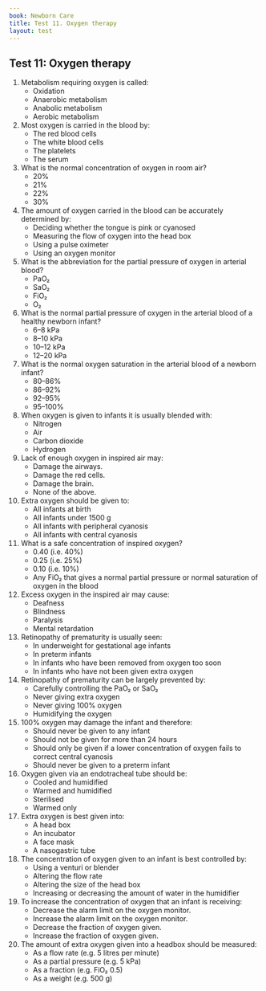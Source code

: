 ```yaml
---
book: Newborn Care
title: Test 11. Oxygen therapy
layout: test
---
```


## Test 11: Oxygen therapy

1.	Metabolism requiring oxygen is called:
	-	Oxidation
	-	Anaerobic metabolism
	-	Anabolic metabolism
	+	Aerobic metabolism
2.	Most oxygen is carried in the blood by:
	+	The red blood cells
	-	The white blood cells
	-	The platelets
	-	The serum
3.	What is the normal concentration of oxygen in room air?
	-	20%
	+	21%
	-	22%
	-	30%
4.	The amount of oxygen carried in the blood can be accurately determined by: 
	-	Deciding whether the tongue is pink or cyanosed
	-	Measuring the flow of oxygen into the head box
	+	Using a pulse oximeter
	-	Using an oxygen monitor
5.	What is the abbreviation for the partial pressure of oxygen in arterial blood?
	+	PaO₂
	-	SaO₂
	-	FiO₂
	-	O₂
6.	What is the normal partial pressure of oxygen in the arterial blood of a healthy newborn infant?
	-	6–8 kPa
	+	8–10 kPa
	-	10–12 kPa
	-	12–20 kPa
7.	What is the normal oxygen saturation in the arterial blood of a newborn infant?
	-	80–86%
	+	86–92%
	-	92–95%
	-	95–100%
8.	When oxygen is given to infants it is usually blended with:
	-	Nitrogen
	+	Air
	-	Carbon dioxide
	-	Hydrogen
9.	Lack of enough oxygen in inspired air may:
	-	Damage the airways.
	-	Damage the red cells.
	+	Damage the brain.
	-	None of the above.
10.	Extra oxygen should be given to:
	-	All infants at birth
	-	All infants under 1500 g
	-	All infants with peripheral cyanosis
	+	All infants with central cyanosis
11.	What is a safe concentration of inspired oxygen?
	-	0.40 (i.e. 40%)
	-	0.25 (i.e. 25%)
	-	0.10 (i.e. 10%)
	+	Any FiO₂ that gives a normal partial pressure or normal saturation of oxygen in the blood
12.	Excess oxygen in the inspired air may cause:
	-	Deafness
	+	Blindness
	-	Paralysis
	-	Mental retardation
13.	Retinopathy of prematurity is usually seen:
	-	In underweight for gestational age infants
	+	In preterm infants
	-	In infants who have been removed from oxygen too soon
	-	In infants who have not been given extra oxygen
14.	Retinopathy of prematurity can be largely prevented by:
	+	Carefully controlling the PaO₂ or SaO₂
	-	Never giving extra oxygen
	-	Never giving 100% oxygen
	-	Humidifying the oxygen
15.	100% oxygen may damage the infant and therefore:
	-	Should never be given to any infant
	-	Should not be given for more than 24 hours
	+	Should only be given if a lower concentration of oxygen fails to correct central cyanosis
	-	Should never be given to a preterm infant
16.	Oxygen given via an endotracheal tube should be:
	-	Cooled and humidified
	+	Warmed and humidified
	-	Sterilised
	-	Warmed only
17.	Extra oxygen is best given into:
	+	A head box
	-	An incubator
	-	A face mask
	-	A nasogastric tube
18.	The concentration of oxygen given to an infant is best controlled by:
	+	Using a venturi or blender
	-	Altering the flow rate
	-	Altering the size of the head box
	-	Increasing or decreasing the amount of water in the humidifier
19.	To increase the concentration of oxygen that an infant is receiving:
	-	Decrease the alarm limit on the oxygen monitor.
	-	Increase the alarm limit on the oxygen monitor.
	-	Decrease the fraction of oxygen given.
	+	Increase the fraction of oxygen given.
20.	The amount of extra oxygen given into a headbox should be measured:
	-	As a flow rate (e.g. 5 litres per minute)
	-	As a partial pressure (e.g. 5 kPa)
	+	As a fraction (e.g. FiO₂ 0.5)
	-	As a weight (e.g. 500 g)
